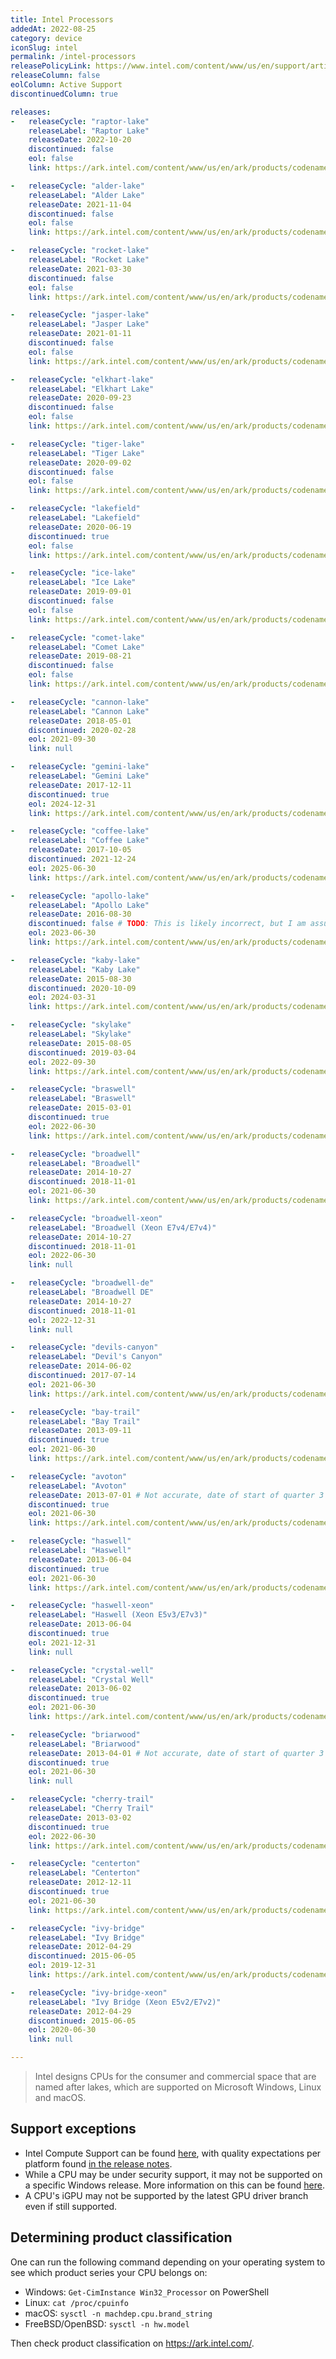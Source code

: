 ```yaml
---
title: Intel Processors
addedAt: 2022-08-25
category: device
iconSlug: intel
permalink: /intel-processors
releasePolicyLink: https://www.intel.com/content/www/us/en/support/articles/000022396/processors.html
releaseColumn: false
eolColumn: Active Support
discontinuedColumn: true

releases:
-   releaseCycle: "raptor-lake"
    releaseLabel: "Raptor Lake"
    releaseDate: 2022-10-20
    discontinued: false
    eol: false
    link: https://ark.intel.com/content/www/us/en/ark/products/codename/215599/products-formerly-raptor-lake.html

-   releaseCycle: "alder-lake"
    releaseLabel: "Alder Lake"
    releaseDate: 2021-11-04
    discontinued: false
    eol: false
    link: https://ark.intel.com/content/www/us/en/ark/products/codename/147470/products-formerly-alder-lake.html

-   releaseCycle: "rocket-lake"
    releaseLabel: "Rocket Lake"
    releaseDate: 2021-03-30
    discontinued: false
    eol: false
    link: https://ark.intel.com/content/www/us/en/ark/products/codename/192985/products-formerly-rocket-lake.html

-   releaseCycle: "jasper-lake"
    releaseLabel: "Jasper Lake"
    releaseDate: 2021-01-11
    discontinued: false
    eol: false
    link: https://ark.intel.com/content/www/us/en/ark/products/codename/128823/products-formerly-jasper-lake.html

-   releaseCycle: "elkhart-lake"
    releaseLabel: "Elkhart Lake"
    releaseDate: 2020-09-23
    discontinued: false
    eol: false
    link: https://ark.intel.com/content/www/us/en/ark/products/codename/128825/products-formerly-elkhart-lake.html

-   releaseCycle: "tiger-lake"
    releaseLabel: "Tiger Lake"
    releaseDate: 2020-09-02
    discontinued: false
    eol: false
    link: https://ark.intel.com/content/www/us/en/ark/products/codename/88759/products-formerly-tiger-lake.html

-   releaseCycle: "lakefield"
    releaseLabel: "Lakefield"
    releaseDate: 2020-06-19
    discontinued: true
    eol: false
    link: https://ark.intel.com/content/www/us/en/ark/products/codename/81657/products-formerly-lakefield.html

-   releaseCycle: "ice-lake"
    releaseLabel: "Ice Lake"
    releaseDate: 2019-09-01
    discontinued: false
    eol: false
    link: https://ark.intel.com/content/www/us/en/ark/products/codename/74979/products-formerly-ice-lake.html

-   releaseCycle: "comet-lake"
    releaseLabel: "Comet Lake"
    releaseDate: 2019-08-21
    discontinued: false
    eol: false
    link: https://ark.intel.com/content/www/us/en/ark/products/codename/90354/products-formerly-comet-lake.html

-   releaseCycle: "cannon-lake"
    releaseLabel: "Cannon Lake"
    releaseDate: 2018-05-01
    discontinued: 2020-02-28
    eol: 2021-09-30
    link: null

-   releaseCycle: "gemini-lake"
    releaseLabel: "Gemini Lake"
    releaseDate: 2017-12-11
    discontinued: true
    eol: 2024-12-31
    link: https://ark.intel.com/content/www/us/en/ark/products/codename/83915/products-formerly-gemini-lake.html

-   releaseCycle: "coffee-lake"
    releaseLabel: "Coffee Lake"
    releaseDate: 2017-10-05
    discontinued: 2021-12-24
    eol: 2025-06-30
    link: https://ark.intel.com/content/www/us/en/ark/products/codename/97787/products-formerly-coffee-lake.html

-   releaseCycle: "apollo-lake"
    releaseLabel: "Apollo Lake"
    releaseDate: 2016-08-30
    discontinued: false # TODO: This is likely incorrect, but I am assuming it is under production due to this CPU being launched semi recently and having its status say not discontinued: https://ark.intel.com/content/www/us/en/ark/products/195253/intel-pentium-processor-n4200e-2m-cache-up-to-2-50-ghz.html
    eol: 2023-06-30
    link: https://ark.intel.com/content/www/us/en/ark/products/codename/80644/products-formerly-apollo-lake.html

-   releaseCycle: "kaby-lake"
    releaseLabel: "Kaby Lake"
    releaseDate: 2015-08-30
    discontinued: 2020-10-09
    eol: 2024-03-31
    link: https://ark.intel.com/content/www/us/en/ark/products/codename/82879/products-formerly-kaby-lake.html

-   releaseCycle: "skylake"
    releaseLabel: "Skylake"
    releaseDate: 2015-08-05
    discontinued: 2019-03-04
    eol: 2022-09-30
    link: https://ark.intel.com/content/www/us/en/ark/products/codename/37572/products-formerly-skylake.html

-   releaseCycle: "braswell"
    releaseLabel: "Braswell"
    releaseDate: 2015-03-01
    discontinued: true
    eol: 2022-06-30
    link: https://ark.intel.com/content/www/us/en/ark/products/codename/66094/products-formerly-braswell.html

-   releaseCycle: "broadwell"
    releaseLabel: "Broadwell"
    releaseDate: 2014-10-27
    discontinued: 2018-11-01
    eol: 2021-06-30
    link: https://ark.intel.com/content/www/us/en/ark/products/codename/38530/products-formerly-broadwell.html

-   releaseCycle: "broadwell-xeon"
    releaseLabel: "Broadwell (Xeon E7v4/E7v4)"
    releaseDate: 2014-10-27
    discontinued: 2018-11-01
    eol: 2022-06-30
    link: null

-   releaseCycle: "broadwell-de"
    releaseLabel: "Broadwell DE"
    releaseDate: 2014-10-27
    discontinued: 2018-11-01
    eol: 2022-12-31
    link: null

-   releaseCycle: "devils-canyon"
    releaseLabel: "Devil's Canyon"
    releaseDate: 2014-06-02
    discontinued: 2017-07-14
    eol: 2021-06-30
    link: https://ark.intel.com/content/www/us/en/ark/products/codename/81246/products-formerly-devils-canyon.html

-   releaseCycle: "bay-trail"
    releaseLabel: "Bay Trail"
    releaseDate: 2013-09-11
    discontinued: true
    eol: 2021-06-30
    link: https://ark.intel.com/content/www/us/en/ark/products/codename/55844/products-formerly-bay-trail.html

-   releaseCycle: "avoton"
    releaseLabel: "Avoton"
    releaseDate: 2013-07-01 # Not accurate, date of start of quarter 3 of 2013
    discontinued: true
    eol: 2021-06-30
    link: https://ark.intel.com/content/www/us/en/ark/products/codename/54859/products-formerly-avoton.html

-   releaseCycle: "haswell"
    releaseLabel: "Haswell"
    releaseDate: 2013-06-04
    discontinued: true
    eol: 2021-06-30
    link: https://ark.intel.com/content/www/us/en/ark/products/codename/42174/products-formerly-haswell.html

-   releaseCycle: "haswell-xeon"
    releaseLabel: "Haswell (Xeon E5v3/E7v3)"
    releaseDate: 2013-06-04
    discontinued: true
    eol: 2021-12-31
    link: null

-   releaseCycle: "crystal-well"
    releaseLabel: "Crystal Well"
    releaseDate: 2013-06-02
    discontinued: true
    eol: 2021-06-30
    link: https://ark.intel.com/content/www/us/en/ark/products/codename/51802/products-formerly-crystal-well.html

-   releaseCycle: "briarwood"
    releaseLabel: "Briarwood"
    releaseDate: 2013-04-01 # Not accurate, date of start of quarter 3 of 2013
    discontinued: true
    eol: 2021-06-30
    link: null

-   releaseCycle: "cherry-trail"
    releaseLabel: "Cherry Trail"
    releaseDate: 2013-03-02
    discontinued: true
    eol: 2022-06-30
    link: https://ark.intel.com/content/www/us/en/ark/products/codename/46629/products-formerly-cherry-trail.html

-   releaseCycle: "centerton"
    releaseLabel: "Centerton"
    releaseDate: 2012-12-11
    discontinued: true
    eol: 2021-06-30
    link: https://ark.intel.com/content/www/us/en/ark/products/codename/60105/products-formerly-centerton.html

-   releaseCycle: "ivy-bridge"
    releaseLabel: "Ivy Bridge"
    releaseDate: 2012-04-29
    discontinued: 2015-06-05
    eol: 2019-12-31
    link: https://ark.intel.com/content/www/us/en/ark/products/codename/29902/products-formerly-ivy-bridge.html

-   releaseCycle: "ivy-bridge-xeon"
    releaseLabel: "Ivy Bridge (Xeon E5v2/E7v2)"
    releaseDate: 2012-04-29
    discontinued: 2015-06-05
    eol: 2020-06-30
    link: null

---
```


> Intel designs CPUs for the consumer and commercial space that are named after lakes, which are
> supported on Microsoft Windows, Linux and macOS.

## Support exceptions

- Intel Compute Support can be found [here](https://github.com/intel/compute-runtime#supported-platforms),
  with quality expectations per platform found [in the release notes](https://github.com/intel/compute-runtime/releases).
- While a CPU may be under security support, it may not be supported on a specific Windows release.
  More information on this can be found [here](https://www.intel.com/content/www/us/en/support/articles/000032181/processors/intel-core-processors.html).
- A CPU's iGPU may not be supported by the latest GPU driver branch even if still supported.

## Determining product classification

One can run the following command depending on your operating system to see which product series
your CPU belongs on:

- Windows: `Get-CimInstance Win32_Processor` on PowerShell
- Linux: `cat /proc/cpuinfo`
- macOS: `sysctl -n machdep.cpu.brand_string`
- FreeBSD/OpenBSD: `sysctl -n hw.model`

Then check product classification on https://ark.intel.com/.

